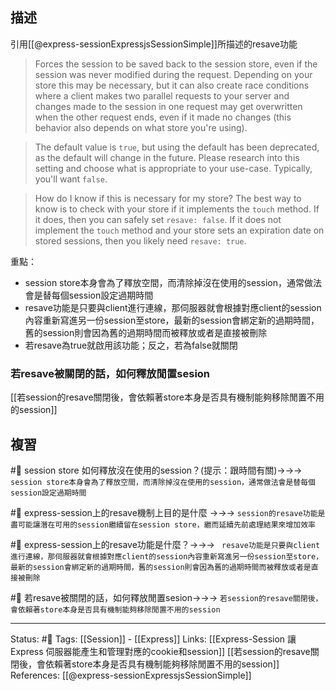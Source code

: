 
## 描述
引用[[@express-sessionExpressjsSessionSimple]]所描述的resave功能
> Forces the session to be saved back to the session store, even if the session was never modified during the request. Depending on your store this may be necessary, but it can also create race conditions where a client makes two parallel requests to your server and changes made to the session in one request may get overwritten when the other request ends, even if it made no changes (this behavior also depends on what store you're using).

> The default value is `true`, but using the default has been deprecated, as the default will change in the future. Please research into this setting and choose what is appropriate to your use-case. Typically, you'll want `false`.

> How do I know if this is necessary for my store? The best way to know is to check with your store if it implements the `touch` method. If it does, then you can safely set `resave: false`. If it does not implement the `touch` method and your store sets an expiration date on stored sessions, then you likely need `resave: true`.

重點：
- session store本身會為了釋放空間，而清除掉沒在使用的session，通常做法會是替每個session設定過期時間
- resave功能是只要與client進行連線，那伺服器就會根據對應client的session內容重新寫進另一份session至store，最新的session會綁定新的過期時間，舊的session則會因為舊的過期時間而被釋放或者是直接被刪除
- 若resave為true就啟用該功能；反之，若為false就關閉

### 若resave被關閉的話，如何釋放閒置sesion
[[若session的resave關閉後，會依賴著store本身是否具有機制能夠移除閒置不用的session]]

## 複習

#🧠  session store 如何釋放沒在使用的session？(提示：跟時間有關)->->-> `session store本身會為了釋放空間，而清除掉沒在使用的session，通常做法會是替每個session設定過期時間`
<!--SR:!2022-06-01,3,250-->

#🧠 express-session上的resave機制上目的是什麼 ->->-> `session的resave功能是盡可能讓潛在可用的session繼續留在session store，繼而延續先前處理結果來增加效率`

#🧠 express-session上的resave功能是什麼？->->-> ` resave功能是只要與client進行連線，那伺服器就會根據對應client的session內容重新寫進另一份session至store，最新的session會綁定新的過期時間，舊的session則會因為舊的過期時間而被釋放或者是直接被刪除`
<!--SR:!2022-06-11,10,250-->

#🧠 若resave被關閉的話，如何釋放閒置sesion->->-> `若session的resave關閉後，會依賴著store本身是否具有機制能夠移除閒置不用的session`
<!--SR:!2022-06-01,3,250-->

---
Status: #🌱 
Tags:
[[Session]] - [[Express]]
Links:
[[Express-Session 讓Express 伺服器能產生和管理對應的cookie和session]]
[[若session的resave關閉後，會依賴著store本身是否具有機制能夠移除閒置不用的session]]
References:
[[@express-sessionExpressjsSessionSimple]]
